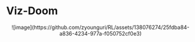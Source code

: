 # Viz-Doom
<p align="center">
	![image](https://github.com/zyounguri/RL/assets/138076274/25fdba84-a836-4234-977a-f050752cf0e3)
</p>
